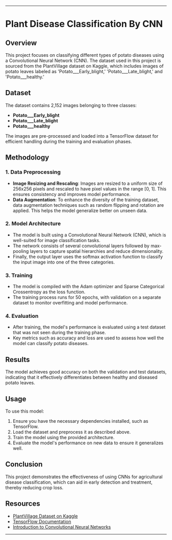 

---

# Plant Disease Classification By CNN

## Overview
This project focuses on classifying different types of potato diseases using a Convolutional Neural Network (CNN). The dataset used in this project is sourced from the PlantVillage dataset on Kaggle, which includes images of potato leaves labeled as 'Potato___Early_blight,' 'Potato___Late_blight,' and 'Potato___healthy.'

## Dataset
The dataset contains 2,152 images belonging to three classes:
- **Potato___Early_blight**
- **Potato___Late_blight**
- **Potato___healthy**

The images are pre-processed and loaded into a TensorFlow dataset for efficient handling during the training and evaluation phases.

## Methodology
### 1. Data Preprocessing
   - **Image Resizing and Rescaling**: Images are resized to a uniform size of 256x256 pixels and rescaled to have pixel values in the range [0, 1]. This ensures consistency and improves model performance.
   - **Data Augmentation**: To enhance the diversity of the training dataset, data augmentation techniques such as random flipping and rotation are applied. This helps the model generalize better on unseen data.

### 2. Model Architecture
   - The model is built using a Convolutional Neural Network (CNN), which is well-suited for image classification tasks.
   - The network consists of several convolutional layers followed by max-pooling layers to capture spatial hierarchies and reduce dimensionality.
   - Finally, the output layer uses the softmax activation function to classify the input image into one of the three categories.

### 3. Training
   - The model is compiled with the Adam optimizer and Sparse Categorical Crossentropy as the loss function.
   - The training process runs for 50 epochs, with validation on a separate dataset to monitor overfitting and model performance.

### 4. Evaluation
   - After training, the model's performance is evaluated using a test dataset that was not seen during the training phase.
   - Key metrics such as accuracy and loss are used to assess how well the model can classify potato diseases.

## Results
The model achieves good accuracy on both the validation and test datasets, indicating that it effectively differentiates between healthy and diseased potato leaves.

## Usage
To use this model:
1. Ensure you have the necessary dependencies installed, such as TensorFlow.
2. Load the dataset and preprocess it as described above.
3. Train the model using the provided architecture.
4. Evaluate the model's performance on new data to ensure it generalizes well.

## Conclusion
This project demonstrates the effectiveness of using CNNs for agricultural disease classification, which can aid in early detection and treatment, thereby reducing crop loss.

## Resources
- [PlantVillage Dataset on Kaggle](https://www.kaggle.com/arjuntejaswi/plant-village)
- [TensorFlow Documentation](https://www.tensorflow.org/)
- [Introduction to Convolutional Neural Networks](https://www.youtube.com/embed/zfiSAzpy9NM)

---

